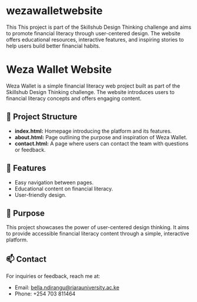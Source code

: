 # wezawalletwebsite
This This project is part of the Skillshub Design Thinking challenge and aims to promote financial literacy through user-centered design. The website offers educational resources, interactive features, and inspiring stories to help users build better financial habits.

# Weza Wallet Website

Weza Wallet is a simple financial literacy web project built as part of the Skillshub Design Thinking challenge. The website introduces users to financial literacy concepts and offers engaging content.

## 🚀 Project Structure
- **index.html:** Homepage introducing the platform and its features.
- **about.html:** Page outlining the purpose and inspiration of Weza Wallet.
- **contact.html:** A page where users can contact the team with questions or feedback.

## 🔧 Features
- Easy navigation between pages.
- Educational content on financial literacy.
- User-friendly design.

## 🎯 Purpose
This project showcases the power of user-centered design thinking. It aims to provide accessible financial literacy content through a simple, interactive platform.

## 📫 Contact
For inquiries or feedback, reach me at:
- Email: bella.ndirangu@riarauniversity.ac.ke
- Phone: +254 703 811464
